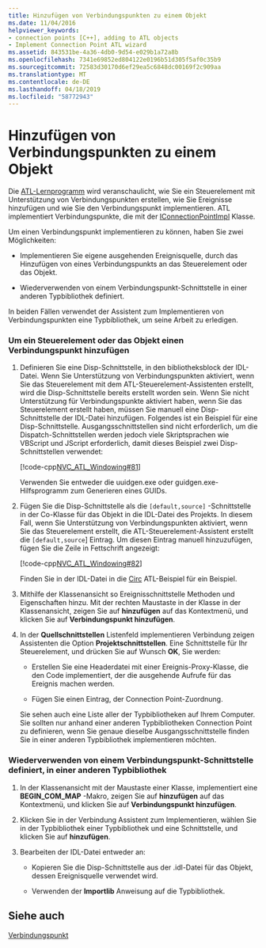 ```yaml
---
title: Hinzufügen von Verbindungspunkten zu einem Objekt
ms.date: 11/04/2016
helpviewer_keywords:
- connection points [C++], adding to ATL objects
- Implement Connection Point ATL wizard
ms.assetid: 843531be-4a36-4db0-9d54-e029b1a72a8b
ms.openlocfilehash: 7341e69852ed804122e0196b51d305f5af0c35b9
ms.sourcegitcommit: 72583d30170d6ef29ea5c6848dc00169f2c909aa
ms.translationtype: MT
ms.contentlocale: de-DE
ms.lasthandoff: 04/18/2019
ms.locfileid: "58772943"
---
```

# <a name="adding-connection-points-to-an-object"></a>Hinzufügen von Verbindungspunkten zu einem Objekt

Die [ATL-Lernprogramm](../atl/active-template-library-atl-tutorial.md) wird veranschaulicht, wie Sie ein Steuerelement mit Unterstützung von Verbindungspunkten erstellen, wie Sie Ereignisse hinzufügen und wie Sie den Verbindungspunkt implementieren. ATL implementiert Verbindungspunkte, die mit der [IConnectionPointImpl](../atl/reference/iconnectionpointimpl-class.md) Klasse.

Um einen Verbindungspunkt implementieren zu können, haben Sie zwei Möglichkeiten:

- Implementieren Sie eigene ausgehenden Ereignisquelle, durch das Hinzufügen von eines Verbindungspunkts an das Steuerelement oder das Objekt.

- Wiederverwenden von einem Verbindungspunkt-Schnittstelle in einer anderen Typbibliothek definiert.

In beiden Fällen verwendet der Assistent zum Implementieren von Verbindungspunkten eine Typbibliothek, um seine Arbeit zu erledigen.

### <a name="to-add-a-connection-point-to-a-control-or-object"></a>Um ein Steuerelement oder das Objekt einen Verbindungspunkt hinzufügen

1. Definieren Sie eine Disp-Schnittstelle, in den bibliotheksblock der IDL-Datei. Wenn Sie Unterstützung von Verbindungspunkten aktiviert, wenn Sie das Steuerelement mit dem ATL-Steuerelement-Assistenten erstellt, wird die Disp-Schnittstelle bereits erstellt worden sein. Wenn Sie nicht Unterstützung für Verbindungspunkte aktiviert haben, wenn Sie das Steuerelement erstellt haben, müssen Sie manuell eine Disp-Schnittstelle der IDL-Datei hinzufügen. Folgendes ist ein Beispiel für eine Disp-Schnittstelle. Ausgangsschnittstellen sind nicht erforderlich, um die Dispatch-Schnittstellen werden jedoch viele Skriptsprachen wie VBScript und JScript erforderlich, damit dieses Beispiel zwei Disp-Schnittstellen verwendet:

   [!code-cpp[NVC_ATL_Windowing#81](../atl/codesnippet/cpp/adding-connection-points-to-an-object_1.idl)]

   Verwenden Sie entweder die uuidgen.exe oder guidgen.exe-Hilfsprogramm zum Generieren eines GUIDs.

2. Fügen Sie die Disp-Schnittstelle als die `[default,source]` -Schnittstelle in der Co-Klasse für das Objekt in die IDL-Datei des Projekts. In diesem Fall, wenn Sie Unterstützung von Verbindungspunkten aktiviert, wenn Sie das Steuerelement erstellt, die ATL-Steuerelement-Assistent erstellt die `[default,source`] Eintrag. Um diesen Eintrag manuell hinzuzufügen, fügen Sie die Zeile in Fettschrift angezeigt:

   [!code-cpp[NVC_ATL_Windowing#82](../atl/codesnippet/cpp/adding-connection-points-to-an-object_2.idl)]

   Finden Sie in der IDL-Datei in die [Circ](../overview/visual-cpp-samples.md) ATL-Beispiel für ein Beispiel.

3. Mithilfe der Klassenansicht so Ereignisschnittstelle Methoden und Eigenschaften hinzu. Mit der rechten Maustaste in der Klasse in der Klassenansicht, zeigen Sie auf **hinzufügen** auf das Kontextmenü, und klicken Sie auf **Verbindungspunkt hinzufügen**.

4. In der **Quellschnittstellen** Listenfeld implementieren Verbindung zeigen Assistenten die Option **Projektschnittstellen**. Eine Schnittstelle für Ihr Steuerelement, und drücken Sie auf Wunsch **OK**, Sie werden:

   - Erstellen Sie eine Headerdatei mit einer Ereignis-Proxy-Klasse, die den Code implementiert, der die ausgehende Aufrufe für das Ereignis machen werden.

   - Fügen Sie einen Eintrag, der Connection Point-Zuordnung.

   Sie sehen auch eine Liste aller der Typbibliotheken auf Ihrem Computer. Sie sollten nur anhand einer anderen Typbibliotheken Connection Point zu definieren, wenn Sie genaue dieselbe Ausgangsschnittstelle finden Sie in einer anderen Typbibliothek implementieren möchten.

### <a name="to-reuse-a-connection-point-interface-defined-in-another-type-library"></a>Wiederverwenden von einem Verbindungspunkt-Schnittstelle definiert, in einer anderen Typbibliothek

1. In der Klassenansicht mit der Maustaste einer Klasse, implementiert eine **BEGIN_COM_MAP** -Makro, zeigen Sie auf **hinzufügen** auf das Kontextmenü, und klicken Sie auf **Verbindungspunkt hinzufügen**.

2. Klicken Sie in der Verbindung Assistent zum Implementieren, wählen Sie in der Typbibliothek einer Typbibliothek und eine Schnittstelle, und klicken Sie auf **hinzufügen**.

3. Bearbeiten der IDL-Datei entweder an:

   - Kopieren Sie die Disp-Schnittstelle aus der .idl-Datei für das Objekt, dessen Ereignisquelle verwendet wird.

   - Verwenden der **Importlib** Anweisung auf die Typbibliothek.

## <a name="see-also"></a>Siehe auch

[Verbindungspunkt](../atl/atl-connection-points.md)
